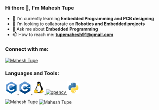### Hi there 👋, I'm Mahesh Tupe

- 🌱 I’m currently learning **Embedded Programming and PCB designing**
- 👯 I’m looking to collaborate on **Robotics and Embedded projects**
- 💬 Ask me about **Embedded Programming**
- 📫 How to reach me: **tupemahesh91@gmail.com**

<h3 align="left">Connect with me:</h3>  
<p align="left">  
<a href="https://www.linkedin.com/in/mahesh-tupe-879393243/" target="blank"><img align="center" src="https://raw.githubusercontent.com/rahuldkjain/github-profile-readme-generator/master/src/images/icons/Social/linked-in-alt.svg" alt="Mahesh Tupe" height="30" width="40" /></a>  
  
<h3 align="left">Languages and Tools:</h3>  
<p align="left"> <a href="https://www.cprogramming.com/" target="_blank" rel="noreferrer">
<img src="https://raw.githubusercontent.com/devicons/devicon/master/icons/c/c-original.svg" alt="c" width="40" height="40"/> </a> 
<a href="https://www.w3schools.com/cpp/" target="_blank" rel="noreferrer"> 
<img src="https://raw.githubusercontent.com/devicons/devicon/master/icons/cplusplus/cplusplus-original.svg" alt="cplusplus" width="40" height="40"/> </a> <a  
<a href="https://www.linux.org/" target="_blank" rel="noreferrer"> <img src="https://raw.githubusercontent.com/devicons/devicon/master/icons/linux/linux-original.svg" alt="linux" width="40" height="40"/> </a> <a href="https://opencv.org/" target="_blank" rel="noreferrer"> <img src="https://www.vectorlogo.zone/logos/opencv/opencv-icon.svg" alt="opencv" width="40" height="40"/> </a> <a href="https://pandas.pydata.org/" target="_blank" rel="noreferrer">
</a> <a href="https://www.python.org" target="_blank" rel="noreferrer"> <img src="https://raw.githubusercontent.com/devicons/devicon/master/icons/python/python-original.svg" alt="python" width="40" height="40"/> </a> </p>  
  
<p>
  <img align="left" src="https://github-readme-stats.vercel.app/api/top-langs?username=Asc91&show_icons=true&locale=en&layout=compact" alt="Mahesh Tupe" /
</p>  

<p>&nbsp;<img align="center" src="https://github-readme-stats.vercel.app/api?username=Asc91&show_icons=true&locale=en" alt="Mahesh Tupe" /></p>
